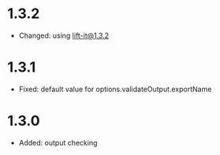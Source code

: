 # 1.3.2
* Changed: using lift-it@1.3.2

# 1.3.1
* Fixed: default value for options.validateOutput.exportName

# 1.3.0
* Added: output checking
